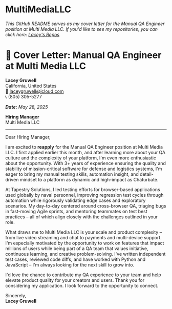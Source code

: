 # MultiMediaLLC

_This GitHub README serves as my cover letter for the Manual QA Engineer position at Multi Media LLC. If you'd like to see my repositories,  you can click here: [Lacey's Repos]([url](https://github.com/lsikes0707?tab=repositories))_


# 📄 Cover Letter: Manual QA Engineer at Multi Media LLC

**Lacey Gruwell**  
California, United States  
📧 laceygruwell@icloud.com  
📞 (805) 305-5277  

_**Date:** May 28, 2025_  

**Hiring Manager**  
Multi Media LLC  

---

Dear Hiring Manager,

I am excited to **reapply** for the Manual QA Engineer position at Multi Media LLC. I first applied earlier this month, and after learning more about your QA culture and the complexity of your platform, I'm even more enthusiastic about the opportunity. With 3+ years of experience ensuring the quality and stability of mission-critical software for defense and logistics systems, I'm eager to bring my manual testing skills, automation insight, and detail-driven mindset to a platform as dynamic and high-impact as Chaturbate.

At Tapestry Solutions, I led testing efforts for browser-based applications used globally by naval personnel, improving regression test cycles through automation while rigorously validating edge cases and exploratory scenarios. My day-to-day centered around cross-browser QA, triaging bugs in fast-moving Agile sprints, and mentoring teammates on test best practices – all of which align closely with the challenges outlined in your role.

What draws me to Multi Media LLC is your scale and product complexity – from live video streaming and chat to payments and multi-device support. I'm especially motivated by the opportunity to work on features that impact millions of users while being part of a QA team that values initiative, continuous learning, and creative problem-solving. I've written independent test cases, reviewed code diffs, and have worked with Python and JavaScript – I'm always looking for the next skill to grow into.

I'd love the chance to contribute my QA experience to your team and help elevate product quality for your creators and users. Thank you for considering my application. I look forward to the opportunity to connect.

Sincerely,  
**Lacey Gruwell**
